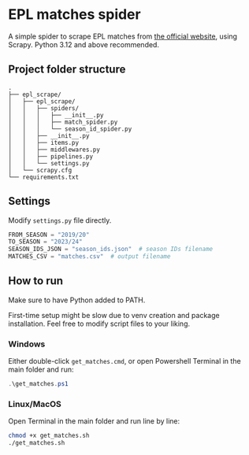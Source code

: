# EPL matches spider

A simple spider to scrape EPL matches from [the official website](https://www.premierleague.com/results), using Scrapy.
Python 3.12 and above recommended.

## Project folder structure

```
.
├── epl_scrape/
│   ├── epl_scrape/
│   │   ├── spiders/
│   │   │   ├── __init__.py
│   │   │   ├── match_spider.py
│   │   │   └── season_id_spider.py
│   │   ├── __init__.py
│   │   ├── items.py
│   │   ├── middlewares.py
│   │   ├── pipelines.py
│   │   └── settings.py
│   └── scrapy.cfg
└── requirements.txt
```

## Settings

Modify `settings.py` file directly.

```python
FROM_SEASON = "2019/20"
TO_SEASON = "2023/24"
SEASON_IDS_JSON = "season_ids.json"  # season IDs filename
MATCHES_CSV = "matches.csv"  # output filename
```

## How to run

Make sure to have Python added to PATH.

First-time setup might be slow due to venv creation and package installation.
Feel free to modify script files to your liking.

### Windows

Either double-click `get_matches.cmd`, or open Powershell Terminal in the main folder and run:

```powershell
.\get_matches.ps1
```

### Linux/MacOS

Open Terminal in the main folder and run line by line:

```bash
chmod +x get_matches.sh
./get_matches.sh
```